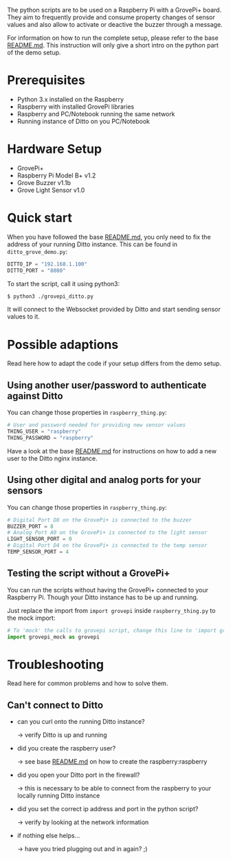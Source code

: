 The python scripts are to be used on a Raspberry Pi with a GrovePi+ board.
They aim to frequently provide and consume property changes of sensor values
and also allow to activate or deactive the buzzer through a message.

For information on how to run the complete setup, please refer to
the base [README.md](../README.md). This instruction will only give
a short intro on the python part of the demo setup.

# Prerequisites

* Python 3.x installed on the Raspberry
* Raspberry with installed GrovePi libraries
* Raspberry and PC/Notebook running the same network
* Running instance of Ditto on you PC/Notebook

# Hardware Setup

* GrovePi+
* Raspberry Pi Model B+ v1.2
* Grove Buzzer v1.1b
* Grove Light Sensor v1.0

# Quick start

When you have followed the base [README.md](../README.md), you only need
to fix the address of your running Ditto instance. This can be found
in `ditto_grove_demo.py`:

```python
DITTO_IP = "192.168.1.100"
DITTO_PORT = "8080"
```

To start the script, call it using python3:

```bash
$ python3 ./grovepi_ditto.py
```

It will connect to the Websocket provided by Ditto and start sending
sensor values to it.

# Possible adaptions

Read here how to adapt the code if your setup differs from the demo setup.

## Using another user/password to authenticate against Ditto
You can change those properties in `raspberry_thing.py`:
```python
# User and password needed for providing new sensor values
THING_USER = "raspberry"
THING_PASSWORD = "raspberry"
```

Have a look at the base [README.md](../README.md) for instructions
on how to add a new user to the Ditto nginx instance.

## Using other digital and analog ports for your sensors
You can change those properties in `raspberry_thing.py`:
```python
# Digital Port D8 on the GrovePi+ is connected to the buzzer
BUZZER_PORT = 8
# Analog Port A0 on the GrovePi+ is connected to the light sensor
LIGHT_SENSOR_PORT = 0
# Digital Port D4 on the GrovePi+ is connected to the temp sensor
TEMP_SENSOR_PORT = 4
```

## Testing the script without a GrovePi+

You can run the scripts without having the GrovePi+ connected to your
Raspberry Pi. Though your Ditto instance has to be up and running.

Just replace the import from `import grovepi` inside `raspberry_thing.py`
to the mock import:
```python
# To 'mock' the calls to grovepi script, change this line to 'import grovepi_mock as grovepi'
import grovepi_mock as grovepi
```


# Troubleshooting

Read here for common problems and how to solve them.

## Can't connect to Ditto

* can you curl onto the running Ditto instance?

    -> verify Ditto is up and running
* did you create the raspberry user?

    -> see base [README.md](../README.md) on how to create the raspberry:raspberry

* did you open your Ditto port in the firewall?

    -> this is necessary to be able to connect from the raspberry to your locally running Ditto instance

* did you set the correct ip address and port in the python script?

    -> verify by looking at the network information

* if nothing else helps...

    -> have you tried plugging out and in again? ;)

